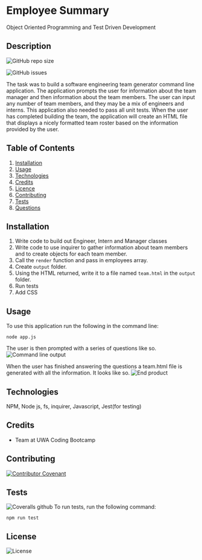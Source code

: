 # Employee Summary
Object Oriented Programming and Test Driven Development

## Description
![GitHub repo size](https://img.shields.io/github/repo-size/cazb67/employee-summary) 

![GitHub issues](https://img.shields.io/github/issues/cazb67/employee-summary)

The task was to build a software engineering team generator command line application. The application prompts the user for information about the team manager and then information about the team members. The user can input any number of team members, and they may be a mix of engineers and interns. This application also needed to pass all unit tests. When the user has completed building the team, the application will create an HTML file that displays a nicely formatted team roster based on the information provided by the user. 

## Table of Contents
1. [Installation](#Installation)
2. [Usage](#Usage)
3. [Technologies](#Technologies)
4. [Credits](#Credits)
5. [Licence](#License)
6. [Contributing](#Contributing)
7. [Tests](#Tests)
8. [Questions](#Questions)

## Installation
1. Write code to build out Engineer, Intern and Manager classes 
2. Write code to use inquirer to gather information about team members and to create objects for each team member.
3. Call the `render` function and pass in employees array.
4. Create `output` folder.
5. Using the HTML returned, write it to a file named `team.html` in the `output` folder. 
6. Run tests
7. Add CSS

## Usage
To use this application run the following in the command line:

```
node app.js
```
The user is then prompted with a series of questions like so.
![Command line output](3.PNG)

When the user has finished answering the questions a team.html file is generated with all the information. It looks like so.
![End product](3.PNG)

## Technologies
NPM, Node js, fs, inquirer, Javascript, Jest(for testing)

## Credits
- Team at UWA Coding Bootcamp

## Contributing
[![Contributor Covenant](https://img.shields.io/badge/Contributor%20Covenant-v2.0%20adopted-ff69b4.svg)](code_of_conduct.md)

## Tests 
![Coveralls github](https://img.shields.io/coveralls/github/cazb67/employee-summary)
To run tests, run the following command:
​
```
npm run test
```

## License
![License](https://img.shields.io/github/license/cazb67/employee-summary)